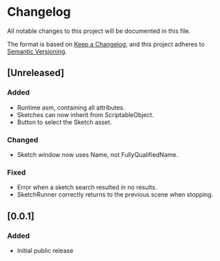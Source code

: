 # Changelog

All notable changes to this project will be documented in this file.

The format is based on [Keep a Changelog](https://keepachangelog.com/en/1.0.0/),
and this project adheres to [Semantic Versioning](https://semver.org/spec/v2.0.0.html).

## [Unreleased]

### Added

- Runtime asm, containing all attributes.
- Sketches can now inherit from ScriptableObject.
- Button to select the Sketch asset.

### Changed

- Sketch window now uses Name, not FullyQualifiedName.

### Fixed

- Error when a sketch search resulted in no results.
- SketchRunner correctly returns to the previous scene when stopping.

## [0.0.1]

### Added

- Initial public release
